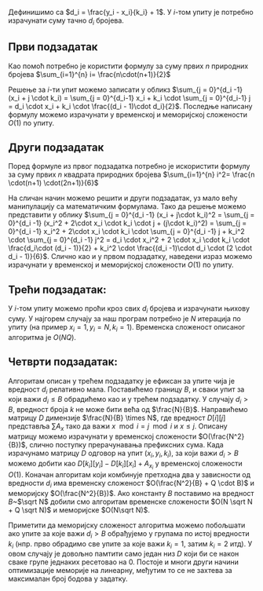 Дефинишимо са $d_i = \frac{y_i - x_i}{k_i} + 1$. У $i$-том упиту је потребно израчунати суму тачно $d_i$ бројева.

## Први подзадатак

Као помоћ потребно је користити формулу за суму првих $n$ природних бројева $\sum_{i=1}^{n} i= \frac{n\cdot(n+1)}{2}$

Решење за $i$-ти упит можемо записати у обликз $\sum_{j = 0}^{d_i -1} (x_i + j \cdot k_i) = \sum_{j = 0}^{d_i-1} x_i + k_i \cdot \sum_{j = 0}^{d_i-1} j = 
d_i \cdot x_i + k_i \cdot \frac{(d_i - 1)\cdot d_i}{2}$. Последње написану формулу можемо израчунати у временској и меморијској сложености $O(1)$ по упиту.

## Други подзадатак

Поред формуле из првог подзадатка потребно је искористити формулу за суму првих $n$ квадрата природних бројева  $\sum_{i=1}^{n} i^2= \frac{n \cdot(n+1) \cdot(2n+1)}{6}$

На сличан начин можемо решити и други подзадатак, уз мало већу манипулацију са математичким формулама. Тако да решење можемо представити у облику $\sum_{j = 0}^{d_i -1} (x_i + j\cdot k_i)^2 = \sum_{j = 0}^{d_i -1} (x_i^2 + 2\cdot x_i \cdot k_i \cdot j + (j\cdot k_i)^2) = \sum_{j = 0}^{d_i -1} x_i^2 + 2\cdot x_i \cdot k_i \cdot \sum_{j = 0}^{d_i -1} j + k_i^2 \cdot \sum_{j = 0}^{d_i -1} j^2 = d_i \cdot x_i^2 + 2 \cdot x_i \cdot k_i \cdot \frac{d_i\cdot (d_i - 1)}{2} + k_i^2 \cdot \frac{(d_i -1)\cdot d_i \cdot (2 \cdot d_i - 1)}{6}$. Слично као и у првом подзадатку, наведени израз можемо израчунати у временској и меморијској сложености $O(1)$ по упиту.

## Трећи подзадатак:

У $i$-том упиту можемо проћи кроз свих $d_i$ бројева и израчунати њихову суму. У најгорем случају за наш програм потребно је $N$ итерација по упиту (на пример $x_i=1, y_i=N, k_i=1$). Временска сложеност описаног алгоритма је $O(NQ)$.

## Четврти подзадатак:

Алгоритам описан у трећем подзадатку је ефиксан за упите чија је вредност $d_i$ релативно мала. Поставићемо границу $B$, и сваки упит за који важи $d_i \leq B$ обрадићемо као и у трећем подзадатку. У случају $d_i > B$, вредност броја $k$ не може бити већа од $\frac{N}{B}$. Направићемо матрицу $D$ димензије $\frac{N}{B} \times N$, где вредност $D[i][j]$ представља $\sum A_x$ тако да важи $x \mod i = j \mod i$ и $x\leq j$. Описану матрицу можемо израчунати у временској сложености $O(\frac{N^2}{B})$, слично поступку прерачунавања префиксних сума. Када израчунамо матрицу $D$ одговор на упит $(x_i, y_i, k_i)$, за који важи $d_i > B$ можемо добити као $D[k_i][y_i] - D[k_i][x_i] + A_{x_i}$ y временској сложености $O(1)$. Коначан алгоритам који комбинује претходна два у зависности од вредности $d_i$ има временску сложеност $O(\frac{N^2}{B} + Q \cdot B)$ и меморијску $O(\frac{N^2}{B})$. Ако константу $B$ поставимо на вредност $B$~$\sqrt N$ добили смо алгоритам временске сложености $O(N \sqrt N + Q \sqrt N)$ и меморијске $O(N\sqrt N)$.

Приметити да меморијску сложеност алгоритма можемо побољшати ако упите за које важи $d_i > B$ обрађујемо у групама по истој вредности $k_i$ (нпр. прво обрадимо све упите за које важи $k_i = 1$, затим $k_i = 2$ итд). У овом случају је довољно памтити само један низ $D$ који би се након сваке групе једнаких ресетовао на $0$. Постоје и многи други начини оптимизације меморије на линеарну, међутим то се не захтева за максималан број бодова у задатку.
